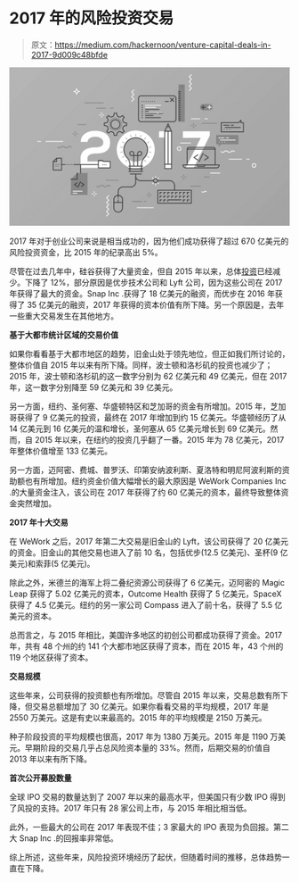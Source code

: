 # 2017 年的风险投资交易

> 原文：<https://medium.com/hackernoon/venture-capital-deals-in-2017-9d009c48bfde>

![](img/e62b0f2d2c28f24da18660ab59153ec8.png)

2017 年对于创业公司来说是相当成功的，因为他们成功获得了超过 670 亿美元的风险投资资金，比 2015 年的纪录高出 5%。

尽管在过去几年中，硅谷获得了大量资金，但自 2015 年以来，总体[投资](https://hackernoon.com/tagged/investment)已经减少。下降了 12%，部分原因是优步技术公司和 Lyft 公司，因为这些公司在 2017 年获得了最大的资金。Snap Inc .获得了 18 亿美元的融资，而优步在 2016 年获得了 35 亿美元的融资，2017 年获得的资本价值有所下降。另一个原因是，去年一些重大交易发生在其他地方。

**基于大都市统计区域的交易价值**

如果你看看基于大都市地区的趋势，旧金山处于领先地位，但正如我们所讨论的，整体价值自 2015 年以来有所下降。同样，波士顿和洛杉矶的投资也减少了；2015 年，波士顿和洛杉矶的这一数字分别为 62 亿美元和 49 亿美元，但在 2017 年，这一数字分别降至 59 亿美元和 39 亿美元。

另一方面，纽约、圣何塞、华盛顿特区和芝加哥的资金有所增加。2015 年，芝加哥获得了 9 亿美元的投资，最终在 2017 年增加到约 15 亿美元。华盛顿经历了从 14 亿美元到 16 亿美元的温和增长，圣何塞从 65 亿美元增长到 69 亿美元。然而，自 2015 年以来，在纽约的投资几乎翻了一番。2015 年为 78 亿美元，2017 年整体价值增至 133 亿美元。

另一方面，迈阿密、费城、普罗沃、印第安纳波利斯、夏洛特和明尼阿波利斯的资助额也有所增加。纽约资金价值大幅增长的最大原因是 WeWork Companies Inc .的大量资金注入，该公司在 2017 年获得了约 60 亿美元的资本，最终导致整体资金突然增加。

**2017 年十大交易**

在 WeWork 之后，2017 年第二大交易是旧金山的 Lyft，该公司获得了 20 亿美元的资金。旧金山的其他交易也进入了前 10 名，包括优步(12.5 亿美元)、圣杯(9 亿美元)和索菲(5 亿美元)。

除此之外，米德兰的海军上将二叠纪资源公司获得了 6 亿美元，迈阿密的 Magic Leap 获得了 5.02 亿美元的资本，Outcome Health 获得了 5 亿美元，SpaceX 获得了 4.5 亿美元。纽约的另一家公司 Compass 进入了前十名，获得了 5.5 亿美元的资本。

总而言之，与 2015 年相比，美国许多地区的初创公司都成功获得了资金。2017 年，共有 48 个州的约 141 个大都市地区获得了资本，而在 2015 年，43 个州的 119 个地区获得了资本。

**交易规模**

这些年来，公司获得的投资额也有所增加。尽管自 2015 年以来，交易总数有所下降，但交易总额增加了 30 亿美元。如果你看看交易的平均规模，2017 年是 2550 万美元。这是有史以来最高的。2015 年的平均规模是 2150 万美元。

种子阶段投资的平均规模也很高，2017 年为 1380 万美元。2015 年是 1190 万美元。早期阶段的交易几乎占总风险资本量的 33%。然而，后期交易的价值自 2013 年以来有所下降。

**首次公开募股数量**

全球 IPO 交易的数量达到了 2007 年以来的最高水平，但美国只有少数 IPO 得到了风投的支持。2017 年只有 28 家公司上市，与 2015 年相比相当低。

此外，一些最大的公司在 2017 年表现不佳；3 家最大的 IPO 表现为负回报。第二大 Snap Inc .的回报率非常低。

综上所述，这些年来，风险投资环境经历了起伏，但随着时间的推移，总体趋势一直在下降。